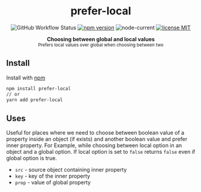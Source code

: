 <h1 align="center">prefer-local</h1>
<p align="center">
  <img alt="GitHub Workflow Status" src="https://img.shields.io/github/actions/workflow/status/mohitsinghs/prefer-local/main.yml?style=flat-square">
  <a href="https://www.npmjs.com/package/prefer-local"><img src="https://img.shields.io/npm/v/prefer-local.svg?style=flat-square" alt="npm version"></a>
  <img alt="node-current" src="https://img.shields.io/node/v/prefer-local?style=flat-square">
  <a href="https://github.com/mohitsinghs/prefer-local/blob/master/LICENSE"><img src="https://img.shields.io/badge/license-MIT-brightgreen.svg?style=flat-square" alt="license MIT"></a>
</p>
<p align="center">
  <b>Choosing between global and local values</b><br/>
  <sub>Prefers local values over global when choosing between two</sub>
  <br>
</p>

## Install

Install with [npm](https://npm.im/prefer-local)

```bash
npm install prefer-local
// or
yarn add prefer-local
```

## Uses

Useful for places where we need to choose between boolean value of a property inside an object (if exists) and another boolean value and prefer inner property. For Example, while choosing between local option in an object and a global option. If local option is set to `false` returns `false` even if global option is true.

- `src` - source object containing inner property
- `key` - key of the inner property
- `prop` - value of global property
